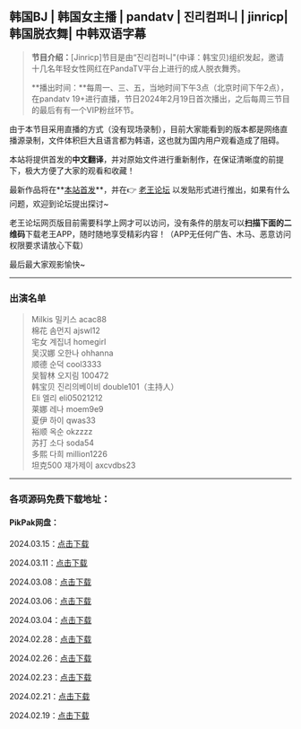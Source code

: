 ## 韩国BJ | 韩国女主播 | pandatv | 진리컴퍼니 | jinricp| 韩国脱衣舞| 中韩双语字幕

> **节目介绍：**[Jinricp]节目是由“진리컴퍼니"(中译：韩宝贝)组织发起，邀请十几名年轻女性网红在PandaTV平台上进行的成人脱衣舞秀。
>
> **播出时间：**每周一、三、五，当地时间下午3点（北京时间下午2点），在pandatv 19+进行直播，节日2024年2月19日首次播出，之后每周三节目的最后有有一个VIP粉丝环节。

由于本节目采用直播的方式（没有现场录制），目前大家能看到的版本都是网络直播源录制，文件体积巨大且语言都为韩语，这也就为国内用户观看造成了阻碍。

本站将提供首发的**中文翻译**，并对原始文件进行重新制作，在保证清晰度的前提下，极大方便了大家的观看和收藏！

最新作品将在**[本站首发](http://jinricp.com)**，并在👉 [老王论坛](http://qwct6321bc.xyz:4014/forum.php?x=2982106) 以发贴形式进行推出，如果有什么问题，欢迎到论坛提出探讨~

老王论坛网页版目前需要科学上网才可以访问，没有条件的朋友可以**扫描下面的二维码**下载老王APP，随时随地享受精彩内容！（APP无任何广告、木马、恶意访问权限要求请放心下载）

最后最大家观影愉快~

----

### **出演名单**<br>

> Milkis 밀키스 acac88<br>
> 棉花 솜먼지 ajswl12<br>
> 宅女 계집녀 homegirl<br>
> 吴汉娜 오한나 ohhanna<br>
> 顺德 순덕 cool3333<br>
> 吴智林 오지림 100472<br>
> 韩宝贝 진리의베이비 double101（主持人）<br>
> Eli 엘리 eli05021212<br>
> 莱娜 레나 moem9e9<br>
> 夏伊 하이 qwas33<br>
> 裕顺 옥순 okzzzz<br>
> 苏打 소다 soda54<br>
> 多熙 다희 million1226<br>
> 坦克500 쟤가제이 axcvdbs23  

----

### 各项源码免费下载地址：

#### PikPak网盘：

2024.03.15：[点击下载](https://mypikpak.com/s/VNt56dJFpi6-eUUz1Ri81gmYo1)

2024.03.11：[点击下载](https://mypikpak.com/s/VNspxWF7ok4C6Git-JQ71_Eyo1)

2024.03.08：[点击下载](https://mypikpak.com/s/VNspxOmZ83G3KvuwZQn8Qe5So1)

2024.03.06：[点击下载](https://mypikpak.com/s/VNspxF9JkXjSSCbnqpR54lBgo1)

2024.03.04：[点击下载](https://mypikpak.com/s/VNspx6U9xiBeQeQzgBQUGs-Io1)

2024.02.28：[点击下载](https://mypikpak.com/s/VNspwwR5zexncMGlAJiYaqL3o1)

2024.02.26：[点击下载](https://mypikpak.com/s/VNspwk-hypuVd5yIwLrF56O-o1)

2024.02.23：[点击下载](https://mypikpak.com/s/VNspw_ZmypuVd5yIwLrF53vNo1)

2024.02.21：[点击下载](https://mypikpak.com/s/VNspwCi8nl7Op5l4Mufh69Slo1)

2024.02.19：[点击下载](https://mypikpak.com/s/VNspvK_f83G3KvuwZQn8Q5Q2o1)